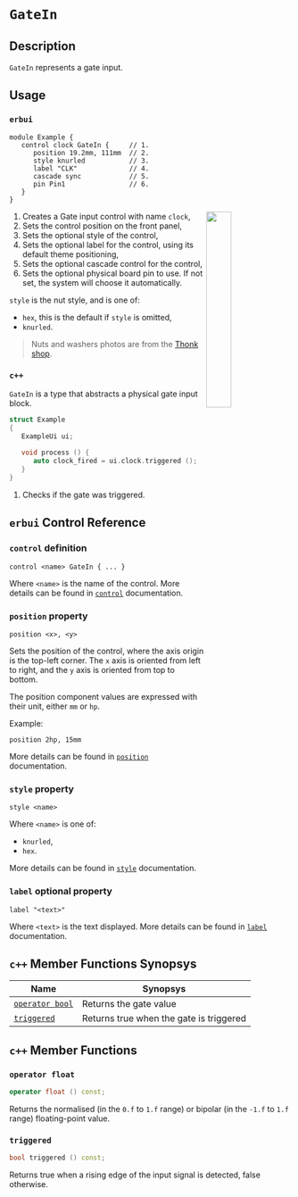 # `GateIn`

## Description

`GateIn` represents a gate input.


## Usage

### `erbui`

```erbui
module Example {
   control clock GateIn {     // 1.
      position 19.2mm, 111mm  // 2.
      style knurled           // 3.
      label "CLK"             // 4.
      cascade sync            // 5.
      pin Pin1                // 6.
   }
}
```

<img align="right" width="30%" src="https://www.thonk.co.uk/wp-content/uploads/2017/02/nutswashers.jpg">

1. Creates a Gate input control with name `clock`,
2. Sets the control position on the front panel,
3. Sets the optional style of the control,
4. Sets the optional label for the control, using its default theme positioning,
5. Sets the optional cascade control for the control,
6. Sets the optional physical board pin to use. If not set, the system will choose it automatically.

`style` is the nut style, and is one of:
- `hex`, this is the default if `style` is omitted,
- `knurled`.

> Nuts and washers photos are from the [Thonk shop](https://www.thonk.co.uk/shop/3-5mm-jacks/).

### `c++`

`GateIn` is a type that abstracts a physical gate input block.

```c++
struct Example
{
   ExampleUi ui;
   
   void process () {
      auto clock_fired = ui.clock.triggered ();  // 1.
   }
}
```

1. Checks if the gate was triggered.


## `erbui` Control Reference

### `control` definition

```
control <name> GateIn { ... }
```

Where `<name>` is the name of the control.
More details can be found in [`control`](../language/grammar.md#control) documentation.

### `position` property

```
position <x>, <y>
```

Sets the position of the control, where the axis origin is the top-left corner.
The `x` axis is oriented from left to right, and the `y` axis is oriented from top to bottom.

The position component values are expressed with their unit, either `mm` or `hp`.

Example:
```
position 2hp, 15mm
```

More details can be found in [`position`](../language/grammar.md#position) documentation.

### `style` property

```
style <name>
```

Where `<name>` is one of:
- `knurled`,
- `hex`.

More details can be found in [`style`](../language/grammar.md#style) documentation.

### `label` optional property

```
label "<text>"
```

Where `<text>` is the text displayed.
More details can be found in [`label`](../language/grammar.md#label) documentation.


## `c++` Member Functions Synopsys

| Name | Synopsys |
| - | - |
| [`operator bool`](#operator-bool) | Returns the gate value |
| [`triggered`](#triggered) | Returns true when the gate is triggered |


## `c++` Member Functions

### `operator float`

```c++
operator float () const;
```

Returns the normalised (in the  `0.f` to `1.f` range) or bipolar (in the `-1.f` to `1.f` range)
floating-point value.

### `triggered`

```c++
bool triggered () const;
```

Returns true when a rising edge of the input signal is detected, false otherwise.
